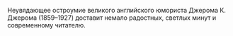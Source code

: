 <!--2017-01-02 18:00:22-->
Неувядающее остроумие великого английского юмориста Джерома К. Джерома (1859–1927) доставит немало радостных, светлых минут и современному читателю.